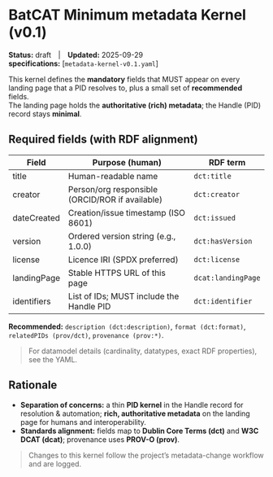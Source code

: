 # BatCAT Minimum metadata Kernel (v0.1)

**Status:** draft | **Updated:** 2025-09-29  
**specifications:** [`metadata-kernel-v0.1.yaml`]

This kernel defines the **mandatory** fields that MUST appear on every landing page that a PID resolves to, plus a small set of **recommended** fields.  
The landing page holds the **authoritative (rich) metadata**; the Handle (PID) record stays **minimal**.

## Required fields (with RDF alignment)

| Field        | Purpose (human)                                   | RDF term             |
|--------------|----------------------------------------------------|----------------------|
| title        | Human-readable name                                | `dct:title`          |
| creator      | Person/org responsible (ORCID/ROR if available)    | `dct:creator`        |
| dateCreated  | Creation/issue timestamp (ISO 8601)                | `dct:issued`         |
| version      | Ordered version string (e.g., 1.0.0)               | `dct:hasVersion`     |
| license      | Licence IRI (SPDX preferred)                       | `dct:license`        |
| landingPage  | Stable HTTPS URL of this page                      | `dcat:landingPage`   |
| identifiers  | List of IDs; MUST include the Handle PID           | `dct:identifier`     |

**Recommended:** `description (dct:description)`, `format (dct:format)`, `relatedPIDs (prov/dct)`, `provenance (prov:*)`.

> For datamodel details (cardinality, datatypes, exact RDF properties), see the YAML.

## Rationale

- **Separation of concerns:** a thin **PID kernel** in the Handle record for resolution & automation; **rich, authoritative metadata** on the landing page for humans and interoperability.  
- **Standards alignment:** fields map to **Dublin Core Terms (dct)** and **W3C DCAT (dcat)**; provenance uses **PROV-O (prov)**.  

> Changes to this kernel follow the project’s metadata-change workflow and are logged.
